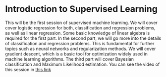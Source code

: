 # Introduction to Supervised Learning

This will be the first session of supervised machine learning. We will cover cover logistic regression for both, classification and regression problems, as well as linear regression. Some basic knowledge of linear algebra is required for the first part. 
In the second part, we will go more into the details of classification and regression problems. This is fundamental for further topics such as neural networks and regularization methods. We will cover gradient descent, which is a basic tool for optimization widely used in machine learning algorithms. The third part will cover Bayesian classification and Maximum Likelihood estimation. 
You can see the video of this session in [this link](https://idbg.sharepoint.com/portals/hub/_layouts/15/PointPublishing.aspx?app=video&p=p&chid=ae4c993c-8ae3-4938-9ec4-8365a37adf77&vid=3791091b-eab8-4a66-b1a0-a32d2f9afeea)  